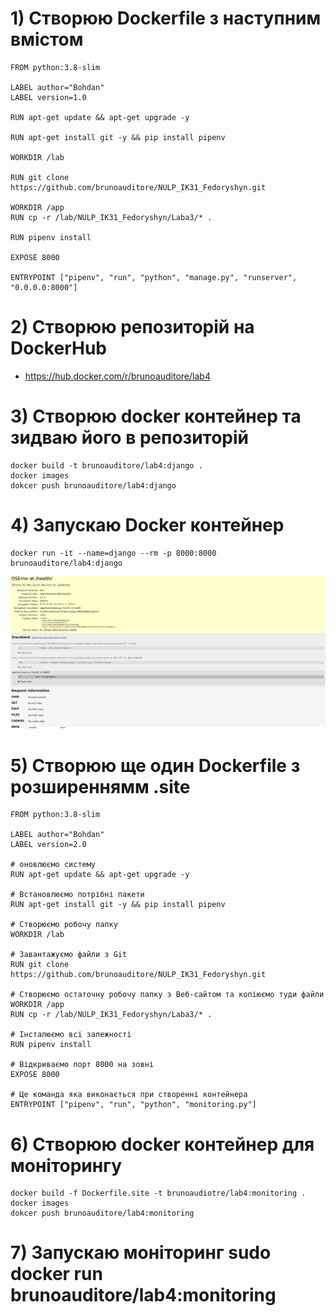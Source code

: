 # 1) Створюю Dockerfile з наступним вмістом
    FROM python:3.8-slim
    
    LABEL author="Bohdan"
    LABEL version=1.0
    
    RUN apt-get update && apt-get upgrade -y
    
    RUN apt-get install git -y && pip install pipenv
    
    WORKDIR /lab
    
    RUN git clone https://github.com/brunoauditore/NULP_IK31_Fedoryshyn.git
    
    WORKDIR /app
    RUN cp -r /lab/NULP_IK31_Fedoryshyn/Laba3/* .
    
    RUN pipenv install
    
    EXPOSE 8000
        
    ENTRYPOINT ["pipenv", "run", "python", "manage.py", "runserver", "0.0.0.0:8000"]    
    
# 2) Створюю репозиторій на DockerHub
- https://hub.docker.com/r/brunoauditore/lab4

# 3) Створюю docker контейнер та зидваю його в репозиторій
    docker build -t brunoauditore/lab4:django .
    docker images
    dokcer push brunoauditore/lab4:django
    
# 4) Запускаю Docker контейнер 
    docker run -it --name=django --rm -p 8000:8000 brunoauditore/lab4:django
    
![](img/1.png)

# 5) Створюю ще один Dockerfile з розширеннямм .site
    FROM python:3.8-slim
    
    LABEL author="Bohdan"
    LABEL version=2.0
    
    # оновлюємо систему
    RUN apt-get update && apt-get upgrade -y
    
    # Встановлюємо потрібні пакети
    RUN apt-get install git -y && pip install pipenv
    
    # Створюємо робочу папку
    WORKDIR /lab
    
    # Завантажуємо файли з Git
    RUN git clone https://github.com/brunoauditore/NULP_IK31_Fedoryshyn.git
    
    # Створюємо остаточну робочу папку з Веб-сайтом та копіюємо туди файли
    WORKDIR /app
    RUN cp -r /lab/NULP_IK31_Fedoryshyn/Laba3/* .
    
    # Інсталюємо всі залежності
    RUN pipenv install
    
    # Відкриваємо порт 8000 на зовні
    EXPOSE 8000
        
    # Це команда яка виконається при створенні контейнера
    ENTRYPOINT ["pipenv", "run", "python", "monitoring.py"]    
    
# 6) Створюю docker контейнер для моніторингу 
    docker build -f Dockerfile.site -t brunoaudiotre/lab4:monitoring .
    docker images
    dokcer push brunoauditore/lab4:monitoring
    
# 7) Запускаю моніторинг sudo docker run brunoauditore/lab4:monitoring
